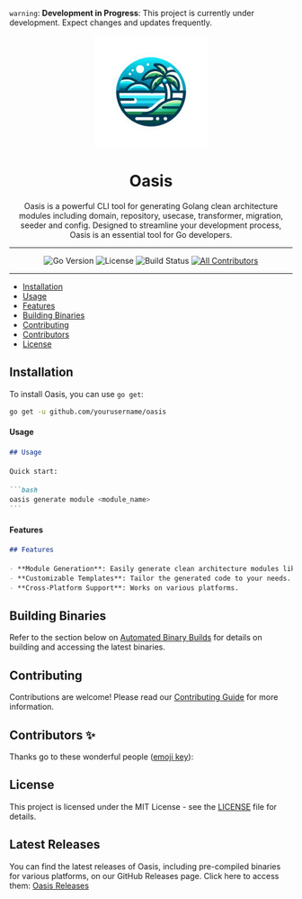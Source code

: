 `warning`: **Development in Progress**: This project is currently under development. Expect changes and updates frequently.

<p align="center">
  <img src="oasis_logo.png" alt="Alt text" width="200"/>
</p>
<h1 align="center">Oasis</h1>

<div align="center">
Oasis is a powerful CLI tool for generating Golang clean architecture modules including domain, repository, usecase, transformer, migration, seeder and config. Designed to streamline your development process, Oasis is an essential tool for Go developers.

<hr/>

![Go Version](https://img.shields.io/badge/go-1.x.x-blue)
![License](https://img.shields.io/badge/license-MIT-green)
![Build Status](https://img.shields.io/badge/build-passing-brightgreen)
[![All Contributors](https://img.shields.io/badge/all_contributors-0-orange.svg?style=flat-square)](#contributors-)

<hr/>

</div>

- [Installation](#installation)
- [Usage](#usage)
- [Features](#features)
- [Building Binaries](#building-binaries)
- [Contributing](#contributing)
- [Contributors](#contributors)
- [License](#license)

## Installation

To install Oasis, you can use `go get`:

```bash
go get -u github.com/yourusername/oasis
```

#### Usage

````markdown
## Usage

Quick start:

```bash
oasis generate module <module_name>
```
````

#### Features

```markdown
## Features

- **Module Generation**: Easily generate clean architecture modules like domain, repository, etc.
- **Customizable Templates**: Tailor the generated code to your needs.
- **Cross-Platform Support**: Works on various platforms.
```

## Building Binaries

Refer to the section below on [Automated Binary Builds](#automated-binary-builds) for details on building and accessing the latest binaries.

## Contributing

Contributions are welcome! Please read our [Contributing Guide](CONTRIBUTING.md) for more information.

## Contributors ✨

Thanks go to these wonderful people ([emoji key](https://allcontributors.org/docs/en/emoji-key)):

<!-- ALL-CONTRIBUTORS-LIST:START -->
<!-- Do not remove or modify this section -->
<!-- ALL-CONTRIBUTORS-LIST:END -->

## License

This project is licensed under the MIT License - see the [LICENSE](LICENSE) file for details.

## Latest Releases

You can find the latest releases of Oasis, including pre-compiled binaries for various platforms, on our GitHub Releases page. Click here to access them: [Oasis Releases](https://github.com/mhshajib/oasis/releases)
